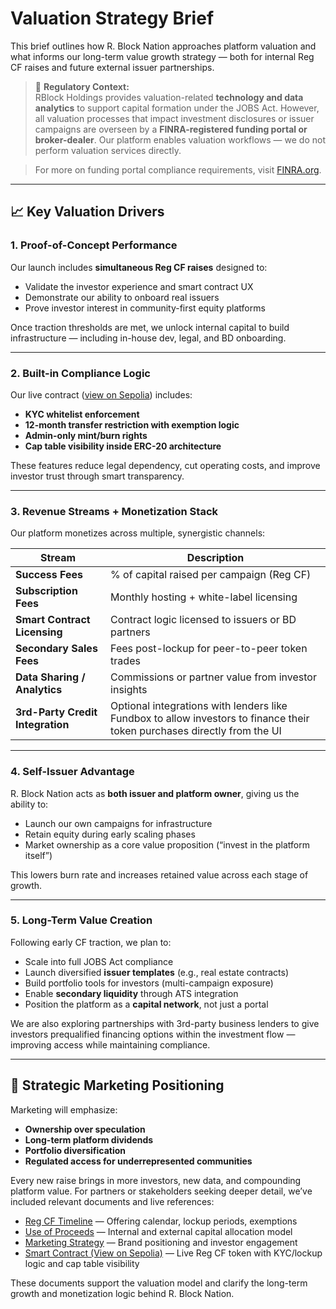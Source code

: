 # Valuation Strategy Brief

This brief outlines how R. Block Nation approaches platform valuation and what informs our long-term value growth strategy — both for internal Reg CF raises and future external issuer partnerships.

> 📌 **Regulatory Context:**  
RBlock Holdings provides valuation-related **technology and data analytics** to support capital formation under the JOBS Act. However, all valuation processes that impact investment disclosures or issuer campaigns are overseen by a **FINRA-registered funding portal or broker-dealer**. Our platform enables valuation workflows — we do not perform valuation services directly.

> For more on funding portal compliance requirements, visit [FINRA.org](https://www.finra.org).

---

## 📈 Key Valuation Drivers

### 1. Proof-of-Concept Performance

Our launch includes **simultaneous Reg CF raises** designed to:

- Validate the investor experience and smart contract UX
- Demonstrate our ability to onboard real issuers
- Prove investor interest in community-first equity platforms

Once traction thresholds are met, we unlock internal capital to build infrastructure — including in-house dev, legal, and BD onboarding.

---

### 2. Built-in Compliance Logic

Our live contract ([view on Sepolia](https://sepolia.etherscan.io/address/0x769780C2BA4492Ac4B0C3C38fbD0B2CB4bb9Ba5f#code)) includes:

- **KYC whitelist enforcement**
- **12-month transfer restriction with exemption logic**
- **Admin-only mint/burn rights**
- **Cap table visibility inside ERC-20 architecture**

These features reduce legal dependency, cut operating costs, and improve investor trust through smart transparency.

---

### 3. Revenue Streams + Monetization Stack

Our platform monetizes across multiple, synergistic channels:

| Stream                        | Description                                       |
|------------------------------|---------------------------------------------------|
| **Success Fees**             | % of capital raised per campaign (Reg CF)         |
| **Subscription Fees**        | Monthly hosting + white-label licensing           |
| **Smart Contract Licensing** | Contract logic licensed to issuers or BD partners |
| **Secondary Sales Fees**     | Fees post-lockup for peer-to-peer token trades    |
| **Data Sharing / Analytics** | Commissions or partner value from investor insights |
| **3rd-Party Credit Integration** | Optional integrations with lenders like Fundbox to allow investors to finance their token purchases directly from the UI |

---

### 4. Self-Issuer Advantage

R. Block Nation acts as **both issuer and platform owner**, giving us the ability to:

- Launch our own campaigns for infrastructure
- Retain equity during early scaling phases
- Market ownership as a core value proposition (“invest in the platform itself”)  

This lowers burn rate and increases retained value across each stage of growth.

---

### 5. Long-Term Value Creation

Following early CF traction, we plan to:

- Scale into full JOBS Act compliance
- Launch diversified **issuer templates** (e.g., real estate contracts)
- Build portfolio tools for investors (multi-campaign exposure)
- Enable **secondary liquidity** through ATS integration
- Position the platform as a **capital network**, not just a portal

We are also exploring partnerships with 3rd-party business lenders to give investors prequalified financing options within the investment flow — improving access while maintaining compliance.

---

## 📢 Strategic Marketing Positioning

Marketing will emphasize:

- **Ownership over speculation**
- **Long-term platform dividends**
- **Portfolio diversification**
- **Regulated access for underrepresented communities**

Every new raise brings in more investors, new data, and compounding platform value. For partners or stakeholders seeking deeper detail, we’ve included relevant documents and live references:

- [Reg CF Timeline](../ForInvestors/Reg-CF-Timeline.md) — Offering calendar, lockup periods, exemptions  
- [Use of Proceeds](../ForInvestors/RegCF-use-of-proceeds.md) — Internal and external capital allocation model  
- [Marketing Strategy](../ForInvestors/RegCF-marketing-strategy.md) — Brand positioning and investor engagement  
- [Smart Contract (View on Sepolia)](https://sepolia.etherscan.io/address/0x769780C2BA4492Ac4B0C3C38fbD0B2CB4bb9Ba5f#code) — Live Reg CF token with KYC/lockup logic and cap table visibility  

These documents support the valuation model and clarify the long-term growth and monetization logic behind R. Block Nation.

